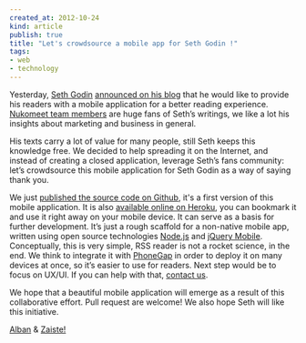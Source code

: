 ```yaml
---
created_at: 2012-10-24
kind: article
publish: true
title: "Let's crowdsource a mobile app for Seth Godin !"
tags:
- web
- technology
---
```


Yesterday, [Seth Godin][1] [announced on his blog][2] that he would like to provide his readers with a mobile application for a better reading experience. [Nukomeet team members][3] are huge fans of Seth’s writings, we like a lot his insights about marketing and business in general.

His texts carry a lot of value for many people, still Seth keeps this knowledge free. We decided to help spreading it on the Internet, and instead of creating a closed application, leverage Seth’s fans community: let’s crowdsource this mobile application for Seth Godin as a way of saying thank you.

We just [published the source code on Github][10], it's a first version of this mobile application. It is also [available online on Heroku][11], you can bookmark it and use it right away on your mobile device. It can serve as a basis for further development. It’s just a rough scaffold for a non-native mobile app, written using open source technologies [Node.js][4] and [jQuery Mobile][5]. Conceptually, this is very simple, RSS reader is not a rocket science, in the end. We think to integrate it with [PhoneGap][6] in order to deploy it on many devices at once, so it’s easier to use for readers. Next step would be to focus on UX/UI. If you can help with that, [contact us][7].

We hope that a beautiful mobile application will emerge as a result of this collaborative effort. Pull request are welcome! We also hope Seth will like this initiative.

[Alban][8] & [Zaiste!][9]

[1]: http://sethgodin.typepad.com/
[2]: http://sethgodin.typepad.com/seths_blog/2012/10/toward-a-mobile-app-for-this-blog.html
[3]: http://nukomeet.com/about/
[4]: http://nodejs.org/
[5]: http://jquerymobile.com/
[6]: http://phonegap.com
[7]: mailto:bonjour@nukomeet.com
[8]: http://alban.leveau-vallier.com/
[9]: http://zaiste.net
[10]: http://github.com/nukomeet/sethgoesmobile
[11]: http://sethgoesmobile.herokuapp.com
